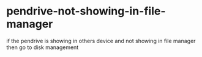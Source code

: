 # pendrive-not-showing-in-file-manager
if the pendrive is showing in others device and not showing in file manager then go to disk management
